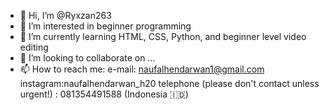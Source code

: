 - 👋 Hi, I’m @Ryxzan263
- 👀 I’m interested in beginner programming
- 🌱 I’m currently learning HTML, CSS, Python, and beginner level video editing
- 💞️ I’m looking to collaborate on ...
- 📫 How to reach me:
e-mail: naufalhendarwan1@gmail.com
instagram:naufalhendarwan_h20
telephone (please don't contact unless urgent!) : 081354491588 (Indonesia 🇮🇩) 

<!---
Ryxzan263/Ryxzan263 is a ✨ special ✨ repository because its `README.md` (this file) appears on your GitHub profile.
You can click the Preview link to take a look at your changes.
--->
